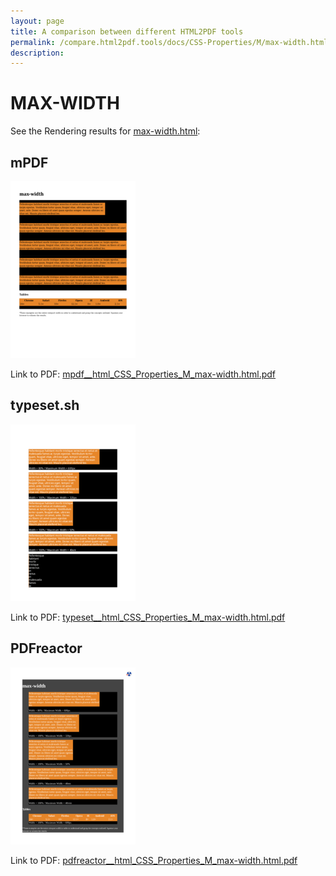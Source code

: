 ```yaml
---
layout: page
title: A comparison between different HTML2PDF tools
permalink: /compare.html2pdf.tools/docs/CSS-Properties/M/max-width.html
description: 
---
```


# MAX-WIDTH

See the Rendering results for [max-width.html](/html/CSS%20Properties/M/max-width.html):

## mPDF
![](mpdf__html_CSS_Properties_M_max-width.html.png) 

Link to PDF: [mpdf__html_CSS_Properties_M_max-width.html.pdf](mpdf__html_CSS_Properties_M_max-width.html.pdf)

## typeset.sh
![](typeset__html_CSS_Properties_M_max-width.html.png) 

Link to PDF: [typeset__html_CSS_Properties_M_max-width.html.pdf](typeset__html_CSS_Properties_M_max-width.html.pdf)

## PDFreactor
![](pdfreactor__html_CSS_Properties_M_max-width.html.png) 

Link to PDF: [pdfreactor__html_CSS_Properties_M_max-width.html.pdf](pdfreactor__html_CSS_Properties_M_max-width.html.pdf)
